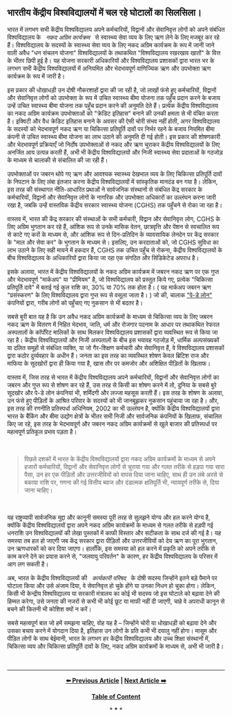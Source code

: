 ## भारतीय केंद्रीय विश्वविद्यालयों में चल रहे घोटालों का सिलसिला।

भारत में लगभग सभी केंद्रीय विश्वविद्यालय अपने कर्मचारियों, विद्वानों और सेवानिवृत्त लोगों को अपने संबंधित विश्वविद्यालय के &nbsp; *नकद अग्रिम कार्यक्रम* &nbsp; से स्वास्थ्य सेवा व्यय के लिए ऋण लेने के लिए मजबूर कर रहे हैं। विश्वविद्यालय के सदस्यों के स्वास्थ्य सेवा व्यय के लिए नकद अग्रिम कार्यक्रम के रूप में जानी जाने वाली अवैध "धन संचलन योजना" विश्वविद्यालयों के तथाकथित "विश्वविद्यालय रखरखाव खातों" के वित्त के भीतर छिपी हुई है। यह योजना सरकारी अधिकारियों और विश्वविद्यालय प्रशासकों द्वारा भारत भर के लगभग सभी केंद्रीय विश्वविद्यालयों में अनियमित और भेदभावपूर्ण वाणिज्यिक ऋण और उपभोक्ता ऋण कार्यक्रम के रूप में जारी है।

इस प्रकार की धोखाधड़ी उन दोषी नौकरशाहों द्वारा की जा रही है, जो लाखों फंसे हुए कर्मचारियों, विद्वानों और सेवानिवृत्त लोगों को उपभोक्ता के रूप में उचित स्वास्थ्य बीमा योजना तक पहुँच प्रदान करने के बजाय उन्हें उचित स्वास्थ्य बीमा योजना तक पहुँच प्रदान करने की अनुमति देते हैं। प्रत्येक केंद्रीय विश्वविद्यालय का नकद अग्रिम कार्यक्रम उपभोक्ताओं को "क्रेडिट इतिहास" बनाने की उनकी क्षमता से भी वंचित करता है। इक्विटी और वैध क्रेडिट इतिहास बनाने के अवसर की ऐसी चोरी संभव नहीं होती, अगर विश्वविद्यालय के सदस्यों को भेदभावपूर्ण नकद ऋण या चिकित्सा प्रतिपूर्ति दावों पर निर्भर रहने के बजाय नियमित बीमा कंपनी से उचित स्वास्थ्य बीमा योजना का लाभ उठाने की अनुमति दी गई होती। इस प्रकार की शोषणकारी और भेदभावपूर्ण प्रक्रियाएँ जो निर्दोष उपभोक्ताओं से नकद और ऋण चुराकर केंद्रीय विश्वविद्यालयों के लिए अनर्जित आय उत्पन्न करती हैं, अभी भी केंद्रीय विश्वविद्यालयों और निजी स्वास्थ्य सेवा प्रदाताओं के गठजोड़ के माध्यम से चालाकी से संचालित की जा रही हैं।

उपभोक्ताओं पर जबरन थोपे गए ऋण और आवश्यक स्वास्थ्य देखभाल व्यय के लिए चिकित्सा प्रतिपूर्ति दावों के निपटान के लिए लंबा इंतजार करना केंद्रीय विश्वविद्यालयों में सांस्कृतिक मानदंड बन गया है। लेकिन, इस तरह की संस्थागत नीति-आधारित प्रथाओं ने सार्वजनिक संस्थानों से संबंधित केंद्र सरकार के कर्मचारियों, विद्वानों और सेवानिवृत्त लोगों के नागरिक और उपभोक्ता अधिकारों का उल्लंघन करना जारी रखा है, जबकि उन्हें वास्तविक केंद्रीय सरकार स्वास्थ्य योजना (CGHS) तक पहुँचने से रोका जा रहा है।

वास्तव में, भारत की केंद्र सरकार की संस्थाओं के सभी कर्मचारी, विद्वान और सेवानिवृत्त लोग, CGHS के लिए अग्रिम भुगतान कर रहे हैं, आंशिक रूप से उनके मासिक वेतन, छात्रवृत्ति और पेंशन से स्वचालित रूप से काटे गए करों के माध्यम से, और आंशिक रूप से दिन-प्रतिदिन के व्यावसायिक लेनदेन पर केंद्र सरकार के "माल और सेवा कर" के भुगतान के माध्यम से। इसलिए, उन करदाताओं को, जो CGHS सुविधा का लाभ उठाने के लिए सही मायने में हकदार हैं, CGHS तक उचित पहुँच से रोकना, केंद्रीय विश्वविद्यालयों के बीच विश्वविद्यालय के अधिकारियों द्वारा किया जा रहा एक संगठित और सिंडिकेटेड अपराध है।

इसके अलावा, भारत में केंद्रीय विश्वविद्यालयों के नकद अग्रिम कार्यक्रम में जबरन नकद ऋण पर एक गुप्त और भेदभावपूर्ण "मार्कअप" या "प्रीमियम" है, जो विश्वविद्यालय को प्रस्तुत किये गए, प्रत्येक "चिकित्सा प्रतिपूर्ति दावे" में बताई गई कुल राशि का, 30% या 70% तक होता है। ( यह मार्कअप जबरन ऋण "प्रसंस्करण" के लिए विश्वविद्यालय द्वारा गुप्त रूप से वसूला जाता है। ) जो की, चालाक ["पे-डे लोन"](https://en.wikipedia.org/wiki/Payday_loan) कंपनियों द्वारा, गरीब लोगों को पहुँचाए गए नुकसान से भी बदतर है। 

सबसे बुरी बात यह है कि उन अवैध नकद अग्रिम कार्यक्रमों के माध्यम से चिकित्सा व्यय के लिए जबरन नकद ऋण के वितरण में निहित भेदभाव, जाति, धर्म और रोजगार पदनाम के आधार पर तथाकथित रेफरल अस्पतालों के कॉर्पोरेट मालिकों के साथ मिलकर विश्वविद्यालय प्रशासकों द्वारा व्यवस्थित रूप से किया जा रहा है। केंद्रीय विश्वविद्यालयों और निजी अस्पतालों के बीच इस भयावह गठजोड़ में, धार्मिक अल्पसंख्यकों या दलित समूहों से संबंधित व्यक्ति, या जो गैर-शिक्षण कर्मचारी और सेवानिवृत्त हैं, वे विश्वविद्यालय प्रशासकों द्वारा कठोर दुर्व्यवहार के अधीन हैं। जनता का इस तरह का व्यवस्थित शोषण केवल ब्रिटिश राज और माफिया के सूदखोरों द्वारा ही किया गया है, खास तौर पर कमजोर और अशिक्षित पीड़ितों के खिलाफ।

वास्तव में, जिस तरह से भारत में केंद्रीय विश्वविद्यालय अपने कर्मचारियों, विद्वानों और सेवानिवृत्त लोगों का जबरन और गुप्त रूप से शोषण कर रहे हैं,  उस तरह से किसी का शोषण करने में तो, दुनिया के सबसे बुरे सूदखोर और पे-डे लोन कंपनियां भी, शर्मिंदगी और लज्जा महसूस करती हैं। इस तरह के शोषण के अलावा, उन फंसे हुए पीड़ितों के आश्रित परिवार के सदस्यों को भी जानबूझकर नुकसान पहुंचाया जा रहा है। और, इस तरह की रणनीति प्रतिस्पर्धा अधिनियम, 2002 का भी उल्लंघन है, क्योंकि केंद्रीय विश्वविद्यालयों द्वारा भारत के बैंकिंग और बीमा उद्योग क्षेत्रों के भीतर सभी निजी और सार्वजनिक कंपनियों के खिलाफ, संचालित किए जा रहे, इस तरह के भेदभावपूर्ण और जबरन नकद अग्रिम कार्यक्रमों से खुले बाजार की प्रतिस्पर्धा पर महत्वपूर्ण प्रतिकूल प्रभाव पड़ता है।

<br>

>पिछले दशकों में भारत के केंद्रीय विश्वविद्यालयों द्वारा नकद अग्रिम कार्यक्रमों के माध्यम से अपने हजारों कर्मचारियों, विद्वानों और सेवानिवृत्त लोगों से चुराया गया और गलत तरीके से हड़पा गया सारा पैसा, उन हर एक पीड़ितों और उत्तरजीवियों को वापस दिया जाना चाहिए, साथ ही उन लंबे अरसे से बकाया राशि पर, गणना की गई वित्तीय ब्याज और दंडात्मक क्षतिपूर्ति भी, न्यायपूर्ण तरीके से, दिया जाना चाहिए। 

<br>

यह राष्ट्रव्यापी सार्वजनिक मुद्दा और कानूनी समस्या पूरी तरह से सुलझने योग्य और हल करने योग्य है, क्योंकि केंद्रीय विश्वविद्यालयों द्वारा अपने नकद अग्रिम कार्यक्रमों के माध्यम से गलत तरीके से हड़पी गई धनराशि उन विश्वविद्यालयों की लेखा पुस्तकों में काफी विस्तार और सटीकता के साथ दर्ज की गई है। यह समस्या तब हल हो जाएगी जब केंद्र सरकार द्वारा पीड़ितों और उत्तरजीवियों को देय ऋण का पूरा भुगतान, उन ऋणधारकों को कर दिया जाएगा। हालाँकि, इस समस्या को हल करने में प्रकृति को अपने तरीके से काम करने देने का प्रयास करने से, "जलवायु परिवर्तन" के कारण, हर केंद्रीय विश्वविद्यालय के परिसर में आग लग सकती है।

अब, भारत के केंद्रीय विश्वविद्यालयों की &nbsp; *कार्यकारी परिषद* &nbsp; के दोषी सदस्य जिन्होंने इतने बड़े पैमाने पर घोटाला किया और उसे अंजाम दिया, वे सेवानिवृत्त हो चुके होंगे या उनका निधन हो चुका होगा। लेकिन, किसी भी केन्द्रीय विश्वविद्यालय या सरकारी मंत्रालय का कोई भी सदस्य जो इस घोटाले को बढ़ावा देने की हिम्मत करेगा, उसे जनता की नजरों से कभी भी कोई छूट या माफी नहीं दी जाएगी, चाहे वे अपराधी कानून से बचने की कितनी भी कोशिश क्यों न करें।

सबसे महत्वपूर्ण बात जो हमें समझना चाहिए, वोह यह है – जिन्होंने चोरी या धोखाधड़ी को बढ़ावा देने और उसका बचाव करने में योगदान दिया है, इतिहास उन लोगों के प्रति कभी भी दयालु नहीं होगा। मासूम और पीड़ित लोगों के साथ बेईमानी, भारत के लगभग हर केंद्रीय विश्वविद्यालय और उच्च शिक्षा संस्थानों में, चिकित्सा व्यय और चिकित्सा प्रतिपूर्ति दावों के लिए, नकद अग्रिम कार्यक्रमों के माध्यम से, अभी भी जारी है।

<br>

---

<div align="center">
  
  **[:arrow_left: Previous Article][Prev] | [Next Article :arrow_right:][Next]** 
  
  **[Table of Content][TOC]**

  [Prev]: https://github.com/just-noticeable/damroo/blob/main/ongoing-profound-scams-among-indian-central-universities.md
  [TOC]: https://github.com/just-noticeable/damroo?tab=readme-ov-file#damroo
  [Next]: https://github.com/just-noticeable/damroo/blob/main/in-the-interests-of-public-service-consumer-awareness-and-freedom-of-expression.md

  
  <p>* <b>*</b> *</p> 
  
</div>